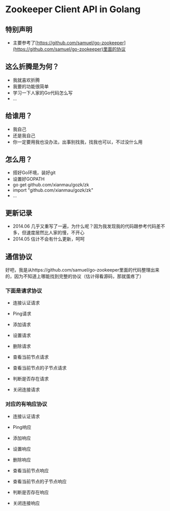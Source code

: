 Zookeeper Client API in Golang
==============================

特别声明
--------
 
- 主要参考了[https://github.com/samuel/go-zookeeper](https://github.com/samuel/go-zookeeper)里面的协议

这么折腾是为何？
---------------

- 我就喜欢折腾
- 我要的功能很简单
- 学习一下人家的Go代码怎么写
- ...

给谁用？
-------

- 我自己
- 还是我自己
- 你一定要用我也没办法，出事别找我，找我也可以，不过没什么用

怎么用？
-------

- 搭好Go环境，装好git
- 设置好GOPATH
- go get github.com/xianmau/gozk/zk
- import "github.com/xianmau/gozk/zk"
- ...

更新记录
--------

- 2014.06 几乎又重写了一遍，为什么呢？因为我发现我的代码跟参考代码差不多，但速度居然比人家的慢，不开心
- 2014.05 估计不会有什么更新，呵呵


通信协议
--------

好吧，我是从https://github.com/samuel/go-zookeeper里面的代码整理出来的，因为不知道上哪能找到完整的协议（估计得看源码，那就蛋疼了）

### **下面是请求协议**

- 连接认证请求

- Ping请求

- 添加请求

- 设置请求

- 删除请求

- 查看当前节点请求

- 查看当前节点的子节点请求

- 判断是否存在请求

- 关闭连接请求

### **对应的有响应协议**

- 连接认证请求

- Ping响应

- 添加响应

- 设置响应

- 删除响应

- 查看当前节点响应

- 查看当前节点的子节点响应

- 判断是否存在响应

- 关闭连接响应